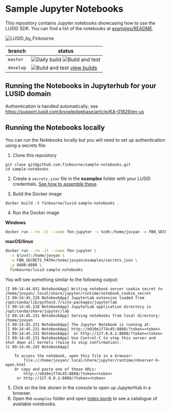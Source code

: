 # Sample Jupyter Notebooks

This repository contains Jupyter notebooks showcasing how to use the LUSID SDK. You can find a list of the notebooks at [examples/README](examples/README.md).

![LUSID_by_Finbourne](https://content.finbourne.com/LUSID_repo.png)

| branch | status |
| --- | --- |
| `master`  | ![Daily build](https://github.com/finbourne/sample-notebooks/workflows/Daily%20build/badge.svg) ![Build and test](https://github.com/finbourne/sample-notebooks/workflows/Build%20and%20test/badge.svg) |
| `develop` | ![Build and test](https://github.com/finbourne/sample-notebooks/workflows/Build%20and%20test/badge.svg?branch=develop) [view builds](https://github.com/finbourne/sample-notebooks/actions/workflows/main.yml?query=branch%3Adevelop) |


## Running the Notebooks in Jupyterhub for your LUSID domain

Authentication is handled automatically; see https://support.lusid.com/knowledgebase/article/KA-01829/en-us

## Running the Notebooks locally

You can run the Notebooks locally but you will need to set up authentication using a secrets file:

1. Clone this repository

```
git clone git@github.com:finbourne/sample-notebooks.git
cd sample-notebooks
```

2. Create a `secrets.json` file in the **examples** folder with your LUSID credentials. [See how to assemble these](https://support.lusid.com/knowledgebase/article/KA-01663/).

3. Build the Docker image

```
docker build -t finbourne/lusid-sample-notebooks .
```

4. Run the Docker image

**Windows**
```bash
docker run --rm -it --name fbn-jupyter -v %cd%:/home/jovyan -e FBN_SECRETS_PATH=/home/jovyan/examples/secrets.json -p 8888:8888 finbourne/lusid-sample-notebooks
```
**macOS/linux**
```bash
docker run --rm -it --name fbn-jupyter \
  -v $(pwd):/home/jovyan \
  -e FBN_SECRETS_PATH=/home/jovyan/examples/secrets.json \
  -p 8888:8888 \
  finbourne/lusid-sample-notebooks
```

You will see something similar to the following output:

```text
[I 09:14:44.031 NotebookApp] Writing notebook server cookie secret to /home/jovyan/.local/share/jupyter/runtime/notebook_cookie_secret
[I 09:14:45.228 NotebookApp] JupyterLab extension loaded from /opt/conda/lib/python3.7/site-packages/jupyterlab
[I 09:14:45.228 NotebookApp] JupyterLab application directory is /opt/conda/share/jupyter/lab
[I 09:14:45.231 NotebookApp] Serving notebooks from local directory: /home/jovyan
[I 09:14:45.231 NotebookApp] The Jupyter Notebook is running at:
[I 09:14:45.231 NotebookApp] http://e910e1f74c45:8888/?token=<token>
[I 09:14:45.231 NotebookApp]  or http://127.0.0.1:8888/?token=<token>
[I 09:14:45.231 NotebookApp] Use Control-C to stop this server and shut down all kernels (twice to skip confirmation).
[C 09:14:45.245 NotebookApp] 
    
    To access the notebook, open this file in a browser:
        file:///home/jovyan/.local/share/jupyter/runtime/nbserver-6-open.html
    Or copy and paste one of these URLs:
        http://e910e1f74c45:8888/?token=<token>
     or http://127.0.0.1:8888/?token=<token>
```

5. Click on the link shown in the console to open up JupyterHub in a browser.
6. Open the `examples` folder and open <a href="http://localhost:8888/notebooks/examples/index.ipynb" target="_blank">index.ipynb</a> to see a catalogue of available notebooks.
